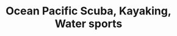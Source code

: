 ---
title: "Ocean Pacific Scuba, Kayaking, Water sports"
url: /kamloops/ocean-pacific-scuba-kayaking-water-sports/
shop: outdoor
---